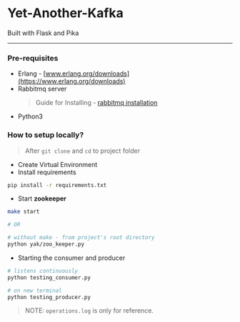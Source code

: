 # Yet-Another-Kafka

Built with Flask and Pika

---

### Pre-requisites

- Erlang - [www.erlang.org/downloads](https://www.erlang.org/downloads)
- Rabbitmq server
  > Guide for Installing - [rabbitmq installation](https://youtu.be/rmAjG9l9Mmo?list=PLalrWAGybpB-UHbRDhFsBgXJM1g6T4IvO)
- Python3

### How to setup locally?

> After `git clone` and `cd` to project folder

- Create Virtual Environment
- Install requirements

```bash
pip install -r requirements.txt
```

- Start **zookeeper**

```bash
make start

# OR

# without make - from project's root directory
python yak/zoo_keeper.py
```

- Starting the consumer and producer

```bash
# listens continuously
python testing_consumer.py

# on new terminal
python testing_producer.py
```

> NOTE: `operations.log` is only for reference.
